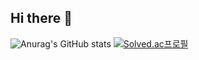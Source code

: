 ## Hi there 👋
![Anurag's GitHub stats](https://github-readme-stats.vercel.app/api?username=zezeword&show_icons=true&theme=transparent)
[![Solved.ac프로필](http://mazassumnida.wtf/api/v2/generate_badge?boj=hanhui0518)](https://solved.ac/jijun897)
<!--
**zezeword/zezeword** is a ✨ _special_ ✨ repository because its `README.md` (this file) appears on your GitHub profile.

Here are some ideas to get you started:

- 🔭 I’m currently working on ...
- 🌱 I’m currently learning ...
- 👯 I’m looking to collaborate on ...
- 🤔 I’m looking for help with ...
- 💬 Ask me about ...
- 📫 How to reach me: ...
- 😄 Pronouns: ...
- ⚡ Fun fact: ...
-->
